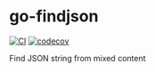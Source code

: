 go-findjson
===========

[![CI](https://github.com/flily/go-findjson/actions/workflows/ci.yml/badge.svg)](https://github.com/flily/go-findjson/actions/workflows/ci.yml)
[![codecov](https://codecov.io/gh/flily/go-findjson/branch/main/graph/badge.svg?token=6WWDC6RERX)](https://codecov.io/gh/flily/go-findjson)

Find JSON string from mixed content
